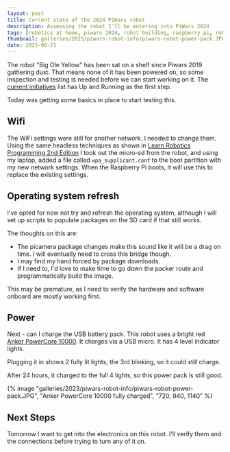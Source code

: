 ```yaml
---
layout: post
title: Current state of the 2024 PiWars robot
description: Assessing the robot I'll be entering into PiWars 2024
tags: [robotics at home, piwars 2024, robot building, raspberry pi, robotics competitions, rover, piwars]
thumbnail: galleries/2023/piwars-robot-info/piwars-robot-power-pack.JPG
date: 2023-06-21
---
```

The robot "Big Ole Yellow" has been sat on a shelf since Piwars 2019 gathering dust. That means none of it has been powered on, so some inspection and testing is needed before we can start working on it. The [current initiatives](/2023/06/14/piwars-robot-character-card.html#initiatives) list has Up and Running as the first step.

Today was getting some basics in place to start testing this.

## Wifi

The WiFi settings were still for another network. I needed to change them. Using the same headless techniques as shown in [Learn Robotics Programming 2nd Edition](http://packt.live/2XccaKe) I took out the micro-sd from the robot, and using my laptop, added a file called `wpa_supplicant.conf` to the boot partition with my new network settings. When the Raspberry Pi boots, it will use this to replace the existing settings.

## Operating system refresh

I've opted for now not try and refresh the operating system, although I will set up scripts to populate packages on the SD card if that still works.

The thoughts on this are:

- The picamera package changes make this sound like it will be a drag on time. I will eventually need to cross this bridge though.
- I may find my hand forced by package downloads.
- If I need to, I'd love to make time to go down the packer route and programmatically build the image.

This may be premature, as I need to verify the hardware and software onboard are mostly working first.

## Power

Next - can I charge the USB battery pack. This robot uses a bright red [Anker PowerCore 10000](https://www.amazon.co.uk/Anker-PowerCore-Ultra-Compact-Fast-Charging-Technology/dp/B019GJLER8?crid=31PKOUTOSN0LQ&keywords=Anker+Powercore+10000&qid=1687525429&sprefix=anker+powercore+10000%2Caps%2C112&sr=8-3&linkCode=ll1&tag=orionrobots-21&linkId=fb48706399efb5a7bbcfaed13202ad62&language=en_GB&ref_=as_li_ss_tl). It charges via a USB micro. It has 4 level indicator lights.

Plugging it in shows 2 fully lit lights, the 3rd blinking, so it could still charge.

After 24 hours, it charged to the full 4 lights, so this power pack is still good.

{% image "galleries/2023/piwars-robot-info/piwars-robot-power-pack.JPG", "Anker PowerCore 10000 fully charged", "720, 940, 1140" %}

## Next Steps

Tomorrow I want to get into the electronics on this robot. I'll verify them and the connections before trying to turn any of it on.
